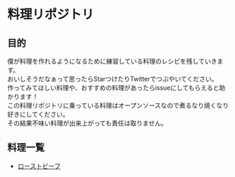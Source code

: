 # 料理リポジトリ

## 目的

僕が料理を作れるようになるために練習している料理のレシピを残していきます。  
おいしそうだなぁって思ったらStarつけたりTwitterでつぶやいてください。  
作ってみてほしい料理や、おすすめの料理があったらissueにしてもらえると助かります！  
この料理リポジトリに乗っている料理はオープンソースなので煮るなり焼くなり好きにしてください。  
その結果不味い料理が出来上がっても責任は取りません。  

## 料理一覧

- [ローストビーフ](./src/roast_beef/README.md)
